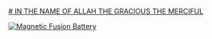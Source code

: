 [# IN THE NAME OF ALLAH THE GRACIOUS THE MERCIFUL](https://www.youtube.com/watch?v=Pzah_H1FmoE)

[![Magnetic Fusion Battery](https://user-images.githubusercontent.com/8404792/211206967-dbeaf6a5-c5d1-4a3e-9a3d-7eecf0f10a85.png)](https://www.youtube.com/watch?v=Pzah_H1FmoE)
